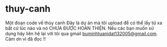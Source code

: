 # thuy-canh
Một đoạn code về thủy canh
Đây là dự án mà tôi upload để có thể lấy từ xa bất cứ lúc nào và nó CHƯA ĐƯỢC HOÀN THIỆN.
Nếu các bạn muốn sử dụng hãy liên hệ lại với tôi qua gmail buminhtuanidat132005@gmail.com.
Cảm ơn vì đã đọc !!
